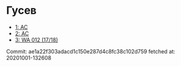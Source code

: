 # Гусев
- [1: AC](1.md)
- [2: AC](2.md)
- [3: WA 012 (17/18)](3.md)

Commit: ae1a22f303adacd1c150e287d4c8fc38c102d759
 fetched at: 20201001-132608
